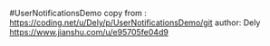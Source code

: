 #UserNotificationsDemo
copy from : https://coding.net/u/Dely/p/UserNotificationsDemo/git
author: Dely
https://www.jianshu.com/u/e95705fe04d9
